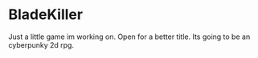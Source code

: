 # BladeKiller

Just a little game im working on. Open for a better title. Its going to be an cyberpunky 2d rpg.
